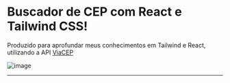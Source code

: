 Buscador de CEP com React e Tailwind CSS!
===========
Produzido para aprofundar meus conhecimentos em Tailwind e React, utilizando a API [ViaCEP](https://viacep.com.br/ws/)

![image](https://github.com/babimingatos/buscadorCEP/assets/72284498/3e8247a8-f2b5-4bfd-b94d-d2e563f813ca)

---
